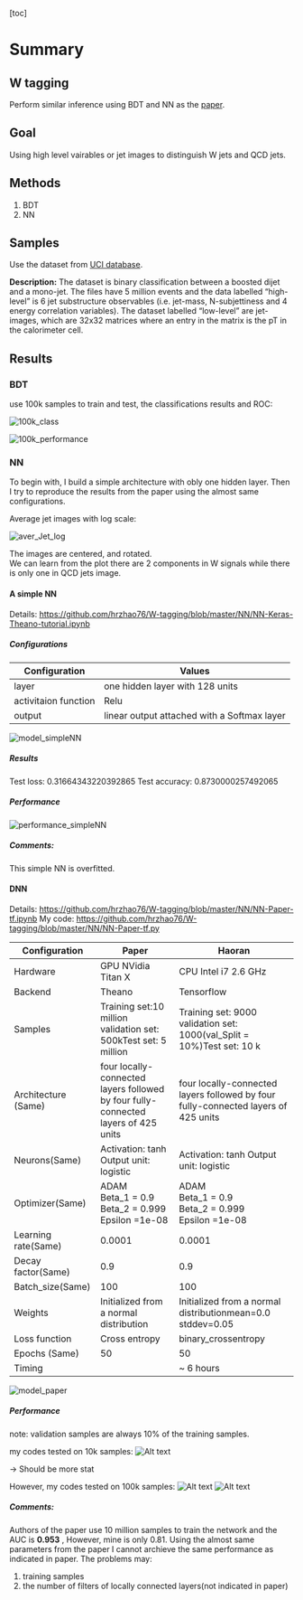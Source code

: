 [toc]

# Summary

## W tagging 

Perform similar inference using BDT and NN as the [paper](https://arxiv.org/pdf/1603.09349v1.pdf).

## Goal 

Using high level vairables or jet images to distinguish W jets and QCD jets. 

## Methods

1. BDT
2. NN 

## Samples

Use the dataset from [UCI database](http://mlphysics.ics.uci.edu/data/hepjets/).

**Description:** The dataset is binary classification between a boosted dijet and a mono-jet. The files have 5 million events and the data labelled “high-level” is 6 jet substructure observables (i.e. jet-mass, N-subjettiness and 4 energy correlation variables). The dataset labelled “low-level” are jet-images, which are 32x32 matrices where an entry in the matrix is the pT in the calorimeter cell.

## Results

### BDT

use 100k samples to train and test, the classifications results and ROC:

![100k_class](./BDT/100k_class.png)

![100k_performance](./BDT/100k_performance.png)

### NN 

To begin with, I build a simple architecture with obly one hidden layer. Then I try to reproduce the results from the paper using the almost same configurations.

Average jet images with log scale: 

![aver_Jet_log](./NN/aver_Jet_log.jpg)

The images are centered, and rotated.  
We can learn from the plot there are 2 components in W signals while there is only one in QCD jets image.

#### A simple NN

Details: https://github.com/hrzhao76/W-tagging/blob/master/NN/NN-Keras-Theano-tutorial.ipynb

##### Configurations

| Configuration        | Values                                      |
| -------------------- | ------------------------------------------- |
| layer                | one hidden layer with 128 units             |
| activitaion function | Relu                                        |
| output               | linear output attached with a Softmax layer |

![model_simpleNN](/Users/volantfox/Research/W-tagging/NN/model_simpleNN.png)

##### Results

Test loss: 0.31664343220392865
Test accuracy: 0.8730000257492065

##### Performance

![performance_simpleNN](/Users/volantfox/Research/W-tagging/NN/performance/simpleNN/performance_simpleNN.png)

##### Comments: 

This simple NN is overfitted. 

#### DNN

Details: https://github.com/hrzhao76/W-tagging/blob/master/NN/NN-Paper-tf.ipynb 
My code: https://github.com/hrzhao76/W-tagging/blob/master/NN/NN-Paper-tf.py

| Configuration       | Paper                                                        | Haoran                                                       |
| ------------------- | ------------------------------------------------------------ | ------------------------------------------------------------ |
| Hardware            | GPU NVidia Titan X                                           | CPU Intel i7 2.6 GHz                                         |
| Backend             | Theano                                                       | Tensorflow                                                   |
| Samples             | Training set:10 million validation set: 500kTest set: 5 million | Training set: 9000 validation set: 1000(val_Split = 10%)Test set: 10 k |
| Architecture (Same) | four locally-connected layers followed by four fully-connected layers of 425 units | four locally-connected layers followed by four fully-connected layers of 425 units |
| Neurons(Same)       | Activation: tanh Output unit: logistic                       | Activation: tanh Output unit: logistic                       |
| Optimizer(Same)     | ADAM<br />Beta_1 = 0.9<br />Beta_2 = 0.999<br />Epsilon =1e-08 | ADAM<br />Beta_1 = 0.9<br />Beta_2 = 0.999<br />Epsilon =1e-08 |
| Learning rate(Same) | 0.0001                                                       | 0.0001                                                       |
| Decay factor(Same)  | 0.9                                                          | 0.9                                                          |
| Batch_size(Same)    | 100                                                          | 100                                                          |
| Weights             | Initialized from a normal distribution                       | Initialized from a normal distributionmean=0.0 stddev=0.05   |
| Loss function       | Cross entropy                                                | binary_crossentropy                                          |
| Epochs (Same)       | 50                                                           | 50                                                           |
| Timing              |                                                              | ~ 6 hours                                                    |

![model_paper](./NN/model_paper.png)



##### Performance

note: validation samples are always 10% of the training samples.

my codes tested on 10k samples:
![Alt text](./NN/test/NN_10k/performance.png) 

-> Should be more stat

However, 
my codes tested on 100k samples:
![Alt text](./NN/test/NN_100k/performance_100k.png)
![Alt text](./NN/test/NN_100k/AUC.png)

##### Comments:

Authors of the paper use 10 million samples to train the network and the AUC is **0.953** , However, mine is only 0.81.
Using the almost same parameters from the paper I cannot archieve the same performance as indicated in paper. The problems may:

1. training samples
2. the number of filters of locally connected layers(not indicated in paper)


